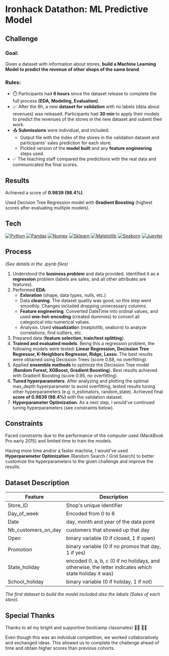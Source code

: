 # Ironhack Datathon: ML Predictive Model

## Challenge

### Goal:
Given a dataset with information about stores, **build a Machine Learning Model to predict the revenue of other shops of the same brand**.

### Rules:
+ :stopwatch: Participants had **6 hours** since the dataset release to complete the full process **(EDA, Modeling, Evaluation)**.
+ :chart_with_upwards_trend: After the 6h, a new **dataset for validation** with no labels (data about revenues) was released. Participants had **30 min** to apply their models to predict the revenues of the stores in the new dataset and submit their work.
+ :outbox_tray: **Submissions** were individual, and included: 
  + Output file with the index of the stores in the validation dataset and participants' sales prediction for each store.
  + Pickled version of the **model built** and any **feature engineering** steps used. 
+ :white_check_mark: The teaching staff compared the predictions with the real data and communicated the final scores. 


## Results

Achieved a score of **0.9839 (98.4%)**. 

Used Decision Tree Regression model with **Gradient Boosting** (highest scores after evaluating multiple models).


## Tech

[![Python](https://img.shields.io/badge/Python-9146FF?style=for-the-badge&logo=python&logoColor=white&labelColor=101010)]()
[![Pandas](https://img.shields.io/badge/Pandas-5865F2?style=for-the-badge&logo=pandas&logoColor=white&labelColor=101010)]()
[![Numpy](https://img.shields.io/badge/Numpy-5865F2?style=for-the-badge&logo=numpy&logoColor=white&labelColor=101010)]()
[![Sklearn](https://img.shields.io/badge/sklearn-5865F2?style=for-the-badge&logo=scikit-learn&logoColor=white&labelColor=101010)]()
[![Matplotlib](https://img.shields.io/badge/Matplotlib-5865F2?style=for-the-badge&logo=matplotlib&logoColor=white&labelColor=101010)]()
[![Seaborn](https://img.shields.io/badge/Seaborn-5865F2?style=for-the-badge&logo=seaborn&logoColor=white&labelColor=101010)]()
[![Jupyter](https://img.shields.io/badge/Jupyter-5865F2?style=for-the-badge&logo=Jupyter&logoColor=white&labelColor=101010)]()


## Process

*(See details in the .ipynb files)*

1. Understood the **business problem** and data provided. Identified it as a **regression** problem (labels are sales, and all other attributes are features).
2. Performed **EDA**:
    - **Exloration** (shape, data types, nulls, etc.)
    - Data **cleaning**. The dataset quality was good, so this step went smoothly. Changes included dropping unnecessary columns.
    - **Feature engineering**. Converted DateTime into ordinal values, and used **one-hot-encoding** (created dummies) to convert all categorical into numerical values.
    - Analysis. Used **visualizatio**n (matplotlib, seaborn) to analyze correlations, find outliers, etc.
3. Prepared data (**feature selection, train/test splitting**).
4. **Trained and evaluated models**. Being this a regression problem, the following models were tested: **Linear Regression, Decission Tree Regressor, K-Neighbors Regressor, Ridge, Lasso**. The best results were obtained using Decission Trees (score 0.88, no overfitting).
5. Applied **ensemble methods** to optimize the Decission Tree model (**Random Forest, XGBoost, Gradient Boosting**). Best results achieved with Gradient Boosting (score 0.95, no overfitting).
6. **Tuned hyperparameters**. After analyzing and plotting the optimal max_depth hyperparameter to avoid overfitting, tested results tuning other hyperparameters (e.g. n_estimators, random_state). Achieved final **score of 0.9839 (98.4%)** with the validation dataset.
7. **Hyperparameter Optimization**. As a next step, I would've continued tuning hyperparameters (see constraints below).

## Constraints

Faced constraints due to the performance of the computer used (MackBook Pro early 2015) and limited time to train the models. 

Having more time and/or a faster machine, I would've used **Hyperparameter Optimization** (Random Search / Grid Search) to better customize the hyperparameters to the given challenge and improve the results.

## Dataset Description

| Feature               | Description |
| ------                | -----------|
| Store_ID              | Shop's unique identifier|
| Day_of_week           | Encoded from 0 to 6 |
| Date                  | day, month and year of the data point |
| Nb_customers_on_day   | customers that showed up that day |
| Open                  | binary variable (0 if closed, 1 if open)
| Promotion             | binary variable (0 if no promos that day, 1 if yes) |
| State_holiday         | encoded 0, a, b, c (0 if no holidays, and otherwise, the letter indicates which state holiday it was) |
| School_holiday        | binary variable (0 if holiday, 1 if not)

*The first dataset to build the model included also the labels (Sales of each store).* 

## Special Thanks

Thanks to all my bright and supportive bootcamp classmates! :technologist: :woman_technologist: 

Even though this was an indvidual competition, we worked collaboratively and exchanged ideas. This allowed us to complete the challenge ahead of time and obtain higher scores than previous cohorts. 

